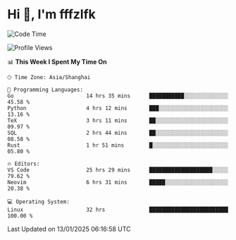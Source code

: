 # Hi 👋, I'm fffzlfk

<!--START_SECTION:waka-->
![Code Time](http://img.shields.io/badge/Code%20Time-1%2C136%20hrs%2043%20mins-blue)

![Profile Views](http://img.shields.io/badge/Profile%20Views-0-blue)

📊 **This Week I Spent My Time On** 

```text
🕑︎ Time Zone: Asia/Shanghai

💬 Programming Languages: 
Go                       14 hrs 35 mins      ███████████░░░░░░░░░░░░░░   45.58 % 
Python                   4 hrs 12 mins       ███░░░░░░░░░░░░░░░░░░░░░░   13.16 % 
TeX                      3 hrs 11 mins       ██░░░░░░░░░░░░░░░░░░░░░░░   09.97 % 
SQL                      2 hrs 44 mins       ██░░░░░░░░░░░░░░░░░░░░░░░   08.58 % 
Rust                     1 hr 51 mins        █░░░░░░░░░░░░░░░░░░░░░░░░   05.80 % 

🔥 Editors: 
VS Code                  25 hrs 29 mins      ████████████████████░░░░░   79.62 % 
Neovim                   6 hrs 31 mins       █████░░░░░░░░░░░░░░░░░░░░   20.38 % 

💻 Operating System: 
Linux                    32 hrs              █████████████████████████   100.00 % 
```


 Last Updated on 13/01/2025 06:16:58 UTC
<!--END_SECTION:waka-->
